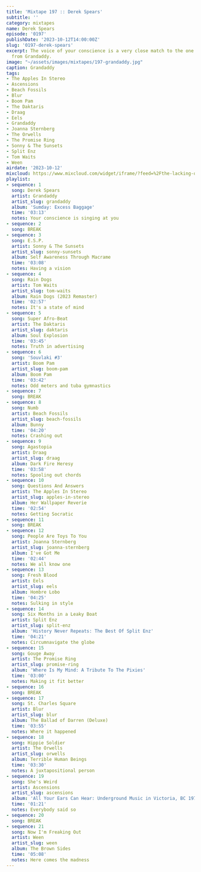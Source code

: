 ```yaml
---
title: 'Mixtape 197 :: Derek Spears'
subtitle: ''
category: mixtapes
name: Derek Spears
episode: '0197'
publishDate: '2023-10-12T14:00:00Z'
slug: '0197-derek-spears'
excerpt: The voice of your conscience is a very close match to the one you hear coming
  from Grandaddy.
image: "~/assets/images/mixtapes/197-grandaddy.jpg"
caption: Grandaddy
tags:
- The Apples In Stereo
- Ascensions
- Beach Fossils
- Blur
- Boom Pam
- The Daktaris
- Draag
- Eels
- Grandaddy
- Joanna Sternberg
- The Orwells
- The Promise Ring
- Sonny & The Sunsets
- Split Enz
- Tom Waits
- Ween
airdate: '2023-10-12'
mixcloud: https://www.mixcloud.com/widget/iframe/?feed=%2Fthe-lacking-org%2F3q85kf-197-derek-spears%2F&hide_artwork=1&hide_cover=1
playlist:
- sequence: 1
  song: Derek Spears
  artist: Grandaddy
  artist_slug: grandaddy
  album: 'Sumday: Excess Baggage'
  time: '03:13'
  notes: Your conscience is singing at you
- sequence: 2
  song: BREAK
- sequence: 3
  song: E.S.P.
  artist: Sonny & The Sunsets
  artist_slug: sonny-sunsets
  album: Self Awareness Through Macrame
  time: '03:08'
  notes: Having a vision
- sequence: 4
  song: Rain Dogs
  artist: Tom Waits
  artist_slug: tom-waits
  album: Rain Dogs (2023 Remaster)
  time: '02:57'
  notes: It's a state of mind
- sequence: 5
  song: Super Afro-Beat
  artist: The Daktaris
  artist_slug: daktaris
  album: Soul Explosion
  time: '03:45'
  notes: Truth in advertising
- sequence: 6
  song: 'Souvlaki #3'
  artist: Boom Pam
  artist_slug: boom-pam
  album: Boom Pam
  time: '03:42'
  notes: Odd meters and tuba gymnastics
- sequence: 7
  song: BREAK
- sequence: 8
  song: Numb
  artist: Beach Fossils
  artist_slug: beach-fossils
  album: Bunny
  time: '04:20'
  notes: Crashing out
- sequence: 9
  song: Agastopia
  artist: Draag
  artist_slug: draag
  album: Dark Fire Heresy
  time: '03:58'
  notes: Spooling out chords
- sequence: 10
  song: Questions And Answers
  artist: The Apples In Stereo
  artist_slug: apples-in-stereo
  album: Her Wallpaper Reverie
  time: '02:54'
  notes: Getting Socratic
- sequence: 11
  song: BREAK
- sequence: 12
  song: People Are Toys To You
  artist: Joanna Sternberg
  artist_slug: joanna-sternberg
  album: I've Got Me
  time: '02:44'
  notes: We all know one
- sequence: 13
  song: Fresh Blood
  artist: Eels
  artist_slug: eels
  album: Hombre Lobo
  time: '04:25'
  notes: Sulking in style
- sequence: 14
  song: Six Months in a Leaky Boat
  artist: Split Enz
  artist_slug: split-enz
  album: 'History Never Repeats: The Best Of Split Enz'
  time: '04:21'
  notes: Circumnavigate the globe
- sequence: 15
  song: Gouge Away
  artist: The Promise Ring
  artist_slug: promise-ring
  album: 'Where Is My Mind: A Tribute To The Pixies'
  time: '03:00'
  notes: Making it fit better
- sequence: 16
  song: BREAK
- sequence: 17
  song: St. Charles Square
  artist: Blur
  artist_slug: blur
  album: The Ballad of Darren (Deluxe)
  time: '03:55'
  notes: Where it happened
- sequence: 18
  song: Hippie Soldier
  artist: The Orwells
  artist_slug: orwells
  album: Terrible Human Beings
  time: '03:30'
  notes: A juxtapositional person
- sequence: 19
  song: She's Weird
  artist: Ascensions
  artist_slug: ascensions
  album: 'All Your Ears Can Hear: Underground Music in Victoria, BC 1978-1984'
  time: '01:21'
  notes: Everybody said so
- sequence: 20
  song: BREAK
- sequence: 21
  song: Now I'm Freaking Out
  artist: Ween
  artist_slug: ween
  album: The Brown Sides
  time: '05:08'
  notes: Here comes the madness
---
```



